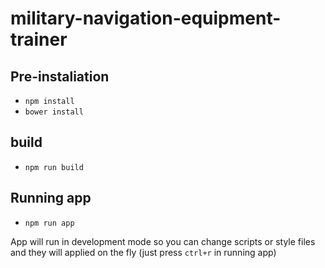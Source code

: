 # military-navigation-equipment-trainer

## Pre-instaliation
* `npm install`
* `bower install`
## build
* `npm run build`
## Running app
* `npm run app`

App will run in development mode so you can change scripts or style files and they will applied on the fly (just press `ctrl+r` in running app) 
